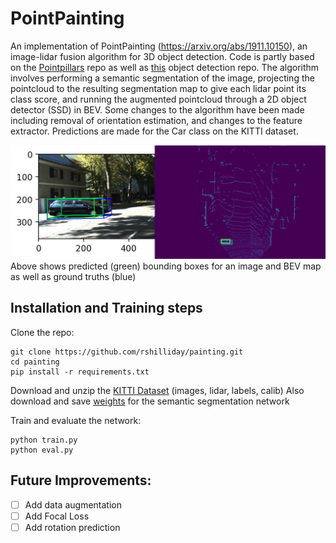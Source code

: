 # PointPainting
An implementation of PointPainting (https://arxiv.org/abs/1911.10150), an image-lidar fusion algorithm for 3D object detection. Code is partly based on the [Pointpillars](https://github.com/nutonomy/second.pytorch) repo as well as [this](https://github.com/sgrvinod/a-PyTorch-Tutorial-to-Object-Detection) object detection repo. The algorithm involves performing a semantic segmentation of the image, projecting the pointcloud to the resulting segmentation map to give each lidar point its class score, and running the augmented pointcloud through a 2D object detector (SSD) in BEV. Some changes to the algorithm have been made including removal of orientation estimation, and changes to the feature extractor. Predictions are made for the Car class on the KITTI dataset.

![](prediction.png)
Above shows predicted (green) bounding boxes for an image and BEV map as well as ground truths (blue)

## Installation and Training steps
Clone the repo:
```
git clone https://github.com/rshilliday/painting.git
cd painting
pip install -r requirements.txt
```
Download and unzip the [KITTI Dataset](http://www.cvlibs.net/datasets/kitti/eval_object.php?obj_benchmark=bev) (images, lidar, labels, calib)
Also download and save [weights](https://drive.google.com/file/d/1nqSDmTx97Y23j7L3Wca5hPudxXp57A7J/view?usp=sharing) for the semantic segmentation network

Train and evaluate the network:
```
python train.py
python eval.py
```

## Future Improvements:
- [ ] Add data augmentation
- [ ] Add Focal Loss
- [ ] Add rotation prediction
